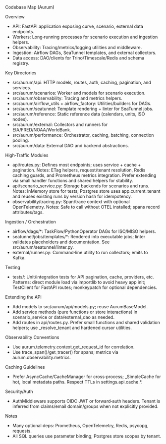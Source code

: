 Codebase Map (Aurum)

Overview
- API: FastAPI application exposing curve, scenario, external data endpoints.
- Workers: Long‑running processes for scenario execution and ingestion helpers.
- Observability: Tracing/metrics/logging utilities and middleware.
- Ingestion: Airflow DAGs, SeaTunnel templates, and external collectors.
- Data access: DAO/clients for Trino/Timescale/Redis and schema registry.

Key Directories
- src/aurum/api: HTTP models, routes, auth, caching, pagination, and services.
- src/aurum/scenarios: Worker and models for scenario execution.
- src/aurum/observability: Tracing and metrics helpers.
- src/aurum/airflow_utils + airflow_factory: Utilities/builders for DAGs.
- src/aurum/seatunnel: Template rendering + linter for SeaTunnel jobs.
- src/aurum/reference: Static reference data (calendars, units, ISO nodes).
- src/aurum/external: Collectors and runners for EIA/FRED/NOAA/WorldBank.
- src/aurum/performance: Orchestrator, caching, batching, connection pooling.
- src/aurum/data: External DAO and backend abstractions.

High‑Traffic Modules
- api/routes.py: Defines most endpoints; uses service + cache + pagination.
  Notes: ETag helpers, request/tenant resolution, Redis caching guards, and
  Prometheus metrics integration. Prefer extending via small handler functions
  and shared helpers for stability.
- api/scenario_service.py: Storage backends for scenarios and runs.
  Notes: InMemory store for tests; Postgres store uses app.current_tenant and
  reuses existing runs by version hash for idempotency.
- observability/tracing.py: Span/trace context with optional OpenTelemetry.
  Notes: Safe to call without OTEL installed; spans record attributes/tags.

Ingestion / Orchestration
- airflow/dags/*: TaskFlow/PythonOperator DAGs for ISO/MISO helpers.
- seatunnel/jobs/templates/*: Rendered into executable jobs; linter validates
  placeholders and documentation. See src/aurum/seatunnel/linter.py.
- external/runner.py: Command‑line utility to run collectors; emits to Kafka.

Testing
- tests/: Unit/integration tests for API pagination, cache, providers, etc.
  Patterns: direct module load via importlib to avoid heavy app init; TestClient
  for FastAPI routes; monkeypatch for optional dependencies.

Extending the API
- Add models to src/aurum/api/models.py; reuse AurumBaseModel.
- Add service methods (pure functions or store interactions) in scenario_service
  or data/external_dao as needed.
- Add routes in api/routes.py. Prefer small functions and shared validation
  helpers; use _resolve_tenant and hardened cursor utilities.

Observability Conventions
- Use aurum.telemetry.context.get_request_id for correlation.
- Use trace_span()/get_tracer() for spans; metrics via aurum.observability.metrics.

Caching Guidelines
- Prefer AsyncCache/CacheManager for cross‑process; _SimpleCache for hot, local
  metadata paths. Respect TTLs in settings.api.cache.*.

Security/Auth
- AuthMiddleware supports OIDC JWT or forward‑auth headers. Tenant is inferred
  from claims/email domain/groups when not explicitly provided.

Notes
- Many optional deps: Prometheus, OpenTelemetry, Redis, psycopg, requests.
- All SQL queries use parameter binding; Postgres store scopes by tenant.

